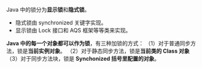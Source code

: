 Java 中的锁分为**显示锁**和**隐式锁**。
- 隐式锁由 synchronized 关键字实现。
- 显示锁由 Lock 接口和 AQS 框架等等类来实现。

**Java 中的每⼀个对象都可以作为锁**，有三种加锁的⽅式：
（1）对于普通同步⽅法，锁是**当前实例对象**。
（2）对于静态同步⽅法，锁是**当前类的 Class 对象**
（3）对于同步⽅法块，锁是 **Synchonized 括号⾥配置的对象**。

 